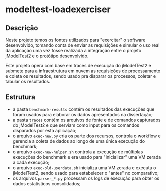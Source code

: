 # modeltest-loadexerciser


## Descrição
Neste projeto temos os fontes utilizados para "exercitar" o software desenvolvido, tomando conta de enviar as requisições e simular o uso real da aplicação uma vez fosse realizada a integração entre o projeto [jModelTest2](https://github.com/mateusaubin/jmodeltest2) e o [protótipo](https://github.com/mateusaubin/modeltest-lambda) desenvolvido. 

Este projeto opera com base em traces de execução do jModelTest2 e submete para a infraestrutura em nuvem as requisições de processamento e coleta os resultados, sendo usado pra disparar os processos, coletar e tabular os resultados.


## Estrutura

* a pasta ```benchmark-results``` contém os resultados das execuções que foram usados para elaborar os dados apresentados na dissertação;
* a pasta ```traces``` contém os arquivos de fonte e de comandos capturados do jModelTest2 e que serviam como input para os comandos disparados por esta aplicação;
* o arquivo ```exec-new.py``` cria os parte dos recursos, controla o workflow e gerencia a coleta de dados ao longo de uma única execução do benchmark;
* o arquivo ```exec-new-helper.sh``` controla a execução de múltiplas execuções do benchmark e era usado para "inicializar" uma VM zerada a cada execução;
* o arquivo ```exec-old-userdata.sh``` inicializa uma VM zerada e executa o jModelTest2, sendo usado para estabelecer o "antes" no comparativo;
* os arquivos ```parser_*.py``` processam os logs de execução para obter os dados estatísticos consolidados;

